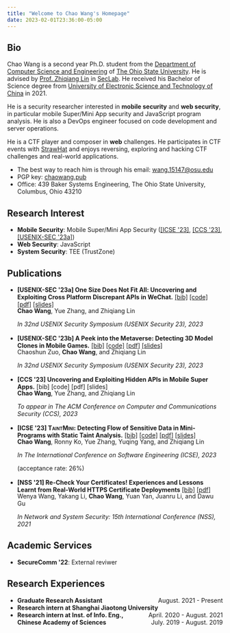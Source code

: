 ```yaml
---
title: "Welcome to Chao Wang's Homepage"
date: 2023-02-01T23:36:00-05:00
---
```


## Bio

Chao Wang is a second year Ph.D. student from the [Department of Computer Science and Engineering](https://cse.osu.edu) of [The Ohio State University](https://osu.edu). He is advised by [Prof. Zhiqiang Lin](https://web.cse.ohio-state.edu/~lin.3021/) in [SecLab](https://go.osu.edu/seclab). He received his Bachelor of Science degree from [University of Electronic Science and Technology of China](https://en.uestc.edu.cn/) in 2021.

He is a security researcher interested in **mobile security** and **web security**, in particular mobile Super/Mini App security and JavaScript program analysis. He is also a DevOps engineer focused on code development and server operations.

He is a CTF player and composer in **web** challenges. He participates in CTF events with [StrawHat](https://strawhat.team/) and enjoys reversing, exploring and hacking CTF challenges and real-world applications.


* The best way to reach him is through his email: [wang.15147@osu.edu](mailto:wang.15147@osu.edu)
* PGP key: [chaowang.pub](chaowang.pub)
* Office: 439 Baker Systems Engineering, The Ohio State University, Columbus, Ohio 43210



## Research Interest

* **Mobile Security**: Mobile Super/Mini App Security ([\[ICSE \'23\]](publications/icse23.pdf), [[CCS \'23]](),[\[USENIX-SEC \'23a\]](publications/sec23a.pdf))
* **Web Security**: JavaScript
* **System Security**: TEE (TrustZone)


## Publications

* **[USENIX-SEC \'23a] One Size Does Not Fit All: Uncovering and Exploiting Cross Platform Discrepant APIs in WeChat.** [\[bib\]](bibliographies/sec23a.bib) [\[code\]](https://github.com/OSUSecLab/APIDiff) [\[pdf\]](publications/sec23a.pdf) [\[slides\]](slides/sec23a-slides.pdf)

	<p style="margin-bottom: 0rem; margin-top: -1rem;"><strong>Chao Wang</strong>, Yue Zhang, and Zhiqiang Lin</p>

	<p style="margin-bottom: 1rem;"><i>In 32nd USENIX Security Symposium (USENIX Security 23), 2023</i></p>

* **[USENIX-SEC \'23b] A Peek into the Metaverse: Detecting 3D Model Clones in Mobile Games.** [\[bib\]](bibliographies/sec23b.bib) [\[code\]](https://github.com/OSUSecLab/3DScan) [\[pdf\]](publications/sec23b.pdf) [\[slides\]](slides/sec23b-slides.pdf)

	<p style="margin-bottom: 0rem; margin-top: -1rem;">Chaoshun Zuo, <strong>Chao Wang</strong>, and Zhiqiang Lin</p>

	<p style="margin-bottom: 1rem;"><i>In 32nd USENIX Security Symposium (USENIX Security 23), 2023</i></p>


* **[CCS \'23] Uncovering and Exploiting Hidden APIs in Mobile Super Apps.** [bib] [code] [pdf] [slides]
	
	<p style="margin-bottom: 0rem; margin-top: -1rem;"><strong>Chao Wang</strong>, Yue Zhang, and Zhiqiang Lin</p>

	<p style="margin-bottom: 1rem;"><i>To appear in The ACM Conference on Computer and Communications Security (CCS), 2023</i></p>


* **[ICSE \'23] <text style="font-variant-caps: small-caps;">TaintMini</text>: Detecting Flow of Sensitive Data in Mini-Programs with Static Taint Analysis.** [\[bib\]](bibliographies/icse23.bib) [\[code\]](https://github.com/OSUSecLab/TaintMini) [\[pdf\]](publications/icse23.pdf) [\[slides\]](slides/icse23-slides.pdf)

	<p style="margin-bottom: 0rem; margin-top: -1rem;"><strong>Chao Wang</strong>, Ronny Ko, Yue Zhang, Yuqing Yang, and Zhiqiang Lin</p>

	<p style="margin-bottom: 0rem;"><i>In The International Conference on Software Engineering (ICSE), 2023</i></p>

	<p style="margin-bottom: 1rem;">(acceptance rate: 26%)</p>


* **[NSS \'21] Re-Check Your Certificates! Experiences and Lessons Learnt from Real-World HTTPS Certificate Deployments** [\[bib\]](bibliographies/nss21.bib) [\[pdf\]](publications/nss21.pdf)
	
	<p style="margin-bottom: 0rem; margin-top: -1rem;">Wenya Wang, Yakang Li, <strong>Chao Wang</strong>, Yuan Yan, Juanru Li, and Dawu Gu</p>

	*In Network and System Security: 15th International Conference (NSS), 2021*


## Academic Services


* **SecureComm \'22**: External reviwer



## Research Experiences

* **Graduate Research Assistant** <span style="float:right;">August. 2021 - Present</span>
* **Research intern at Shanghai Jiaotong University** <span style="float:right;">April. 2020 - August. 2021</span>
* **Research intern at Inst. of Info. Eng., Chinese Academy of Sciences** <span style="float:right;">July. 2019 - August. 2019</span>



